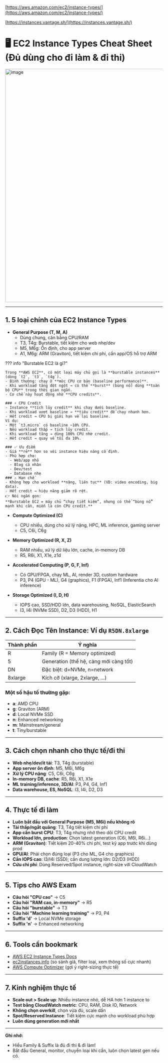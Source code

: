 [https://aws.amazon.com/ec2/instance-types/](https://aws.amazon.com/ec2/instance-types/)

[https://instances.vantage.sh/](https://instances.vantage.sh/)
# 🖥️ EC2 Instance Types Cheat Sheet (Đủ dùng cho đi làm & đi thi)
<img width="1331" height="744" alt="image" src="https://github.com/user-attachments/assets/2b9d0f44-8127-414e-b6b0-9348278ac76d" />

---

## 1. 5 loại chính của EC2 Instance Types

- **General Purpose (T, M, A)**
  - Dùng chung, cân bằng CPU/RAM
  - T3, T4g: Burstable, tiết kiệm cho web nhẹ/dev
  - M5, M6g: Ổn định, cho app server
  - A1, M6g: ARM (Graviton), tiết kiệm chi phí, cần app/OS hỗ trợ ARM
    
??? info "Burstable EC2 là gì?"
  
    Trong **AWS EC2**, có một loại máy chủ gọi là **burstable instances** (dòng `t2`, `t3`, `t4g`).  
    - Bình thường: chạy ở **mức CPU cơ bản (baseline performance)**.  
    - Khi workload tăng đột ngột → có thể **burst** (bùng nổ) dùng **toàn bộ CPU** trong thời gian ngắn.  
    - Cơ chế này hoạt động nhờ **CPU credits**.  
   
    ### ⚡ CPU Credit
    - Instance **tích lũy credit** khi chạy dưới baseline.  
    - Khi workload vượt baseline → **tiêu credit** để chạy nhanh hơn.  
    - Hết credit → CPU bị giới hạn về lại baseline.  
    Ví dụ:  
    - Một `t3.micro` có baseline ~10% CPU.  
    - Nếu workload thấp → tích lũy credit.  
    - Khi workload tăng → dùng 100% CPU nhờ credit.  
    - Hết credit → quay về tối đa 10%.  
    
    ### ✅ Ưu điểm
    - Giá **rẻ** hơn so với instance hiệu năng cố định.  
    - Phù hợp cho:  
      - Web/app nhỏ  
      - Blog cá nhân  
      - Dev/test  
      - Database nhẹ  
    ### ⚠️ Hạn chế
    - Không hợp cho workload **nặng, liên tục** (VD: video encoding, big data).  
    - Hết credit → hiệu năng giảm rõ rệt.  
    👉 Nói ngắn gọn:  
    **Burstable EC2 = máy chủ “chạy tiết kiệm”, nhưng có thể “bùng nổ” mạnh khi cần, miễn là còn CPU credit.**
    
- **Compute Optimized (C)**
  - CPU nhiều, dùng cho xử lý nặng, HPC, ML inference, gaming server
  - C5, C6i, C6g

- **Memory Optimized (R, X, Z)**
  - RAM nhiều, xử lý dữ liệu lớn, cache, in-memory DB
  - R5, R6i, X1, X1e, z1d

- **Accelerated Computing (P, G, F, Inf)**
  - Có GPU/FPGA, chạy ML, AI, render 3D, custom hardware
  - P3, P4 (GPU - ML), G4 (graphics), F1 (FPGA), Inf1 (Inferentia cho AI inference)

- **Storage Optimized (I, D, H)**
  - IOPS cao, SSD/HDD lớn, data warehousing, NoSQL, ElasticSearch
  - I3, I4i (NVMe SSD), D2, D3 (HDD), H1

---

## 2. Cách Đọc Tên Instance: Ví dụ `R5DN.8xlarge`

| Thành phần | Ý nghĩa                         |
|------------|--------------------------------|
| R          | Family (R = Memory optimized)  |
| 5          | Generation (thế hệ, càng mới càng tốt) |
| DN         | Đặc biệt: d=NVMe, n=network    |
| 8xlarge    | Kích cỡ (xlarge, 2xlarge, ...) |


### Một số hậu tố thường gặp:
- **a**: AMD CPU
- **g**: Graviton (ARM)
- **d**: Local NVMe SSD
- **n**: Enhanced networking
- **m**: Mainstream/general
- **t**: Tiny/burstable

---

## 3. Cách chọn nhanh cho thực tế/đi thi

- **Web nhẹ/dev/ít tải**: T3, T4g (burstable)
- **App server ổn định**: M5, M6i, M6g
- **Xử lý CPU nặng**: C5, C6i, C6g
- **In-memory DB, cache**: R5, R6i, X1, X1e
- **ML training/inference, 3D/AI**: P3, P4, G4, Inf1
- **Data warehouse, ES, NoSQL**: I3, I4i, D2, D3

---

## 4. Thực tế đi làm

- **Luôn bắt đầu với General Purpose (M5, M6i) nếu không rõ**
- **Tải thấp/ngắt quãng**: T3, T4g tiết kiệm chi phí
- **App cần burst CPU**: T3, T4g nhưng nhớ theo dõi CPU credit
- **Workload lớn, production**: Chọn latest generation (C6i, M6i, R6i...)
- **ARM (Graviton)**: Tiết kiệm 20-40% chi phí, test kỹ app trước khi dùng prod
- **GPU/AI**: Phải chọn đúng loại (P3 cho ML, G4 cho graphics)
- **Cần IOPS cao**: I3/I4i (SSD); cần dung lượng lớn: D2/D3 (HDD)
- **Cứu chi phí**: Dùng Reserved/Spot instance, right-size với CloudWatch

---

## 5. Tips cho AWS Exam

- **Câu hỏi "CPU cao"** → C5
- **Câu hỏi "RAM cao, in-memory"** → R5
- **Câu hỏi "burstable"** → T3
- **Câu hỏi "Machine learning training"** → P3, P4
- **Suffix 'd'** → Local NVMe storage
- **Suffix 'n'** → Enhanced networking

---

## 6. Tools cần bookmark

- [AWS EC2 Instance Types Docs](https://aws.amazon.com/ec2/instance-types/)
- [ec2instances.info](https://instances.vantage.sh/) (so sánh giá, filter loại, xem thông số cực nhanh)
- [AWS Compute Optimizer](https://aws.amazon.com/compute-optimizer/) (gợi ý right-sizing thực tế)

---

## 7. Kinh nghiệm thực tế

- **Scale out > Scale up**: Nhiều instance nhỏ, dễ HA hơn 1 instance to
- **Test bằng CloudWatch metric**: CPU, RAM, Disk IO, Network
- **Không chọn overkill**, chọn vừa đủ, scale dần
- **Spot/Reserved Instance**: Tiết kiệm cực mạnh cho workload phù hợp
- **Luôn dùng generation mới nhất**

---

**Ghi nhớ:**  
- Hiểu Family & Suffix là đủ đi thi & đi làm!
- Bắt đầu General, monitor, chuyển loại khi cần, luôn chọn latest gen nếu có.



